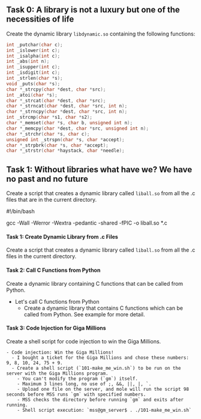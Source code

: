 ## Task 0: A library is not a luxury but one of the necessities of life

Create the dynamic library `libdynamic.so` containing the following functions:

```c
int _putchar(char c);
int _islower(int c);
int _isalpha(int c);
int _abs(int n);
int _isupper(int c);
int _isdigit(int c);
int _strlen(char *s);
void _puts(char *s);
char *_strcpy(char *dest, char *src);
int _atoi(char *s);
char *_strcat(char *dest, char *src);
char *_strncat(char *dest, char *src, int n);
char *_strncpy(char *dest, char *src, int n);
int _strcmp(char *s1, char *s2);
char *_memset(char *s, char b, unsigned int n);
char *_memcpy(char *dest, char *src, unsigned int n);
char *_strchr(char *s, char c);
unsigned int _strspn(char *s, char *accept);
char *_strpbrk(char *s, char *accept);
char *_strstr(char *haystack, char *needle);

```

## Task 1: Without libraries what have we? We have no past and no future

Create a script that creates a dynamic library called `liball.so` from all the .c files that are in the current directory.


#!/bin/bash

gcc -Wall -Werror -Wextra -pedantic -shared -fPIC -o liball.so *.c

#### Task 1: Create Dynamic Library from .c Files
Create a script that creates a dynamic library called `liball.so` from all the .c files in the current directory.


#### Task 2: Call C Functions from Python
Create a dynamic library containing C functions that can be called from Python.

- Let's call C functions from Python
  - Create a dynamic library that contains C functions which can be called from Python. See example for more detail.


#### Task 3: Code Injection for Giga Millions
Create a shell script for code injection to win the Giga Millions.

```
- Code injection: Win the Giga Millions!
  - I bought a ticket for the Giga Millions and chose these numbers: 9, 8, 10, 24, 75 + 9.
  - Create a shell script (`101-make_me_win.sh`) to be run on the server with the Giga Millions program.
    - You can't modify the program (`gm`) itself.
    - Maximum 3 lines long, no use of ;, &&, ||, |, `.
    - Upload one file on the server, and mole will run the script 98 seconds before MSS runs `gm` with specified numbers.
    - MSS checks the directory before running `gm` and exits after running.
    - Shell script execution: `mss@gm_server$ . ./101-make_me_win.sh`
